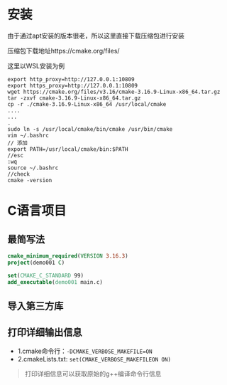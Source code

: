 # 安装
由于通过apt安装的版本很老，所以这里直接下载压缩包进行安装

压缩包下载地址https://cmake.org/files/

这里以WSL安装为例
```
export http_proxy=http://127.0.0.1:10809
export https_proxy=http://127.0.0.1:10809
wget https://cmake.org/files/v3.16/cmake-3.16.9-Linux-x86_64.tar.gz
tar -zxvf cmake-3.16.9-Linux-x86_64.tar.gz
cp -r ./cmake-3.16.9-Linux-x86_64 /usr/local/cmake
....
...
.
sudo ln -s /usr/local/cmake/bin/cmake /usr/bin/cmake
vim ~/.bashrc 
// 添加
export PATH=/usr/local/cmake/bin:$PATH
//esc
:wq
source ~/.bashrc
//check
cmake -version

```
# C语言项目
## 最简写法
```cmake
cmake_minimum_required(VERSION 3.16.3)
project(demo001 C)

set(CMAKE_C_STANDARD 99)
add_executable(demo001 main.c)
```
## 导入第三方库
## 打印详细输出信息
- 1.cmake命令行：`-DCMAKE_VERBOSE_MAKEFILE=ON`
- 2.cmakeLists.txt: `set(CMAKE_VERBOSE_MAKEFILEON ON)`
> 打印详细信息可以获取原始的g++编译命令行信息
